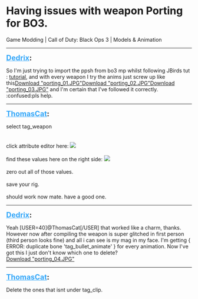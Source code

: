# Having issues with weapon Porting for BO3.
Game Modding | Call of Duty: Black Ops 3 | Models & Animation

---
<strong style="font-size: 1.4em;"><span style="text-decoration: underline;text-decoration-color: #34a7f9;"><span style="color:#34a7f9;">Dedrix</span></span>:</strong>

<p>So I&#39;m just trying to import the ppsh from bo3 mp whilst following JBirds tut : <a href="https://www.youtube.com/watch?v=JksTiEPAU64">tutorial</a>, and with every weapon I try the anims just screw up like this<a href="{{ '/wiki/threads/assets/a.136.JPG' | relative_url }}">Download "porting_01.JPG"</a><a href="{{ '/wiki/threads/assets/a.137.JPG' | relative_url }}">Download "porting_02.JPG"</a><a href="{{ '/wiki/threads/assets/a.138.JPG' | relative_url }}">Download "porting_03.JPG"</a> and I&#39;m certain that I&#39;ve followed it correctly. :confused:pls help.</p>

---
<strong style="font-size: 1.4em;"><span style="text-decoration: underline;text-decoration-color: #34a7f9;"><span style="color:#34a7f9;">ThomasCat</span></span>:</strong>

<p>select tag_weapon<br /><br /><br />click attribute editor here: <img style="max-width: 500px;" src="{{ '/wiki/threads/assets/a.139.png' | relative_url }}"><br /><br />find these values here on the right side: <img style="max-width: 500px;" src="{{ '/wiki/threads/assets/a.140.png' | relative_url }}"><br /><br />zero out all of those values.<br /><br />save your rig.<br /><br />should work now mate. have a good one.</p>

---
<strong style="font-size: 1.4em;"><span style="text-decoration: underline;text-decoration-color: #34a7f9;"><span style="color:#34a7f9;">Dedrix</span></span>:</strong>

<p>Yeah [USER=40]@ThomasCat[/USER]  that worked like a charm, thanks. However now after compiling the weapon is super glitched in first person (third person looks fine) and all i can see is my mag in my face. I&#39;m getting { ERROR: duplicate bone &#39;tag_bullet_animate&#39; } for every animation. Now I&#39;ve got this I just don&#39;t know which one to delete?<br /><a href="{{ '/wiki/threads/assets/a.142.JPG' | relative_url }}">Download "porting_04.JPG"</a></p>

---
<strong style="font-size: 1.4em;"><span style="text-decoration: underline;text-decoration-color: #34a7f9;"><span style="color:#34a7f9;">ThomasCat</span></span>:</strong>

<p>Delete the ones that isnt under tag_clip.</p>
